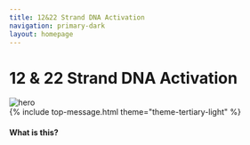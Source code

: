```yaml
---
title: 12&22 Strand DNA Activation
navigation: primary-dark
layout: homepage
---
```


<div class="section hero background-off-black">
  <div class="container">
    <hgroup class="fade-out-slow">
      <h1>12 & 22 Strand DNA Activation</h1>
    </hgroup>
  </div>
  <div class="scroll-arrow-wrap fade-out-fast">
    <a class="scroll-link scroll-arrow" href="javacript:"></a>
  </div>
  <div class="parallax overlay">
    <img class="fade-out-fast" alt="hero"
      src="assets/images/headerimage.png">
  </div>
</div>
{% include top-message.html theme="theme-tertiary-light" %}
<div class="section center-align color-primary-dark background-lighten-4 top-gradient">
  <div class="container">
    <div class="row">
      <div class="col s12">
        <h4>What is this?</h4>
      </div>
    </div>
  </div>
</div>

